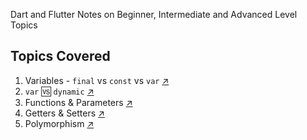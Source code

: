 <!--
This README describes the package. If you publish this package to pub.dev,
this README's contents appear on the landing page for your package.

For information about how to write a good package README, see the guide for
[writing package pages](https://dart.dev/guides/libraries/writing-package-pages).

For general information about developing packages, see the Dart guide for
[creating packages](https://dart.dev/guides/libraries/create-library-packages)
and the Flutter guide for
[developing packages and plugins](https://flutter.dev/developing-packages).
-->

Dart and Flutter Notes on Beginner, Intermediate and Advanced Level Topics

## Topics Covered

1. Variables - `final` vs `const` vs `var` [↗](lib/Variables/final_const_var.dart)
2. `var` 🆚 `dynamic` [↗](lib/Variables/var_vs_dynamic.dart)
3. Functions & Parameters [↗](lib/Functions/functions_and_parameters.dart)
4. Getters & Setters [↗](lib/OOPS/getters_and_setters.dart)
5. Polymorphism [↗](lib/OOPS/polymorphism.dart)
